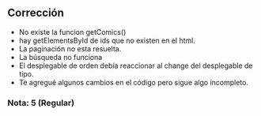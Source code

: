 ## Corrección

- No existe la funcion getComics()
- hay getElementsById de ids que no existen en el html.
- La paginación no esta resuelta.
- La búsqueda no funciona
- El desplegable de orden debía reaccionar al change del desplegable de tipo.
- Te agregué algunos cambios en el código pero sigue algo incompleto.

### Nota: 5 (Regular)